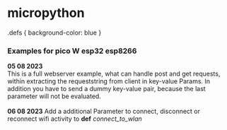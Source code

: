 # micropython
.defs {
  background-color: blue
}
<h3>Examples for pico W esp32 esp8266</h3>
<b>05 08 2023</b><br>
This is a full webserver example, what can handle post and get requests, within extracting the requeststring from client in key-value Params. In addition you have to send a dummy key-value pair, because the last parameter will not be evaluated. 
<br><br>
<b>06 08 2023</b>
Add a additional Parameter to connect, disconnect or reconnect wifi activity to <b class='defs'>def</b> <i>connect_to_wlan</i>
